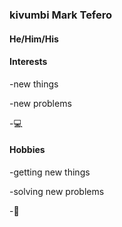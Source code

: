 
### kivumbi Mark Tefero

#### He/Him/His

#### Interests

  -new things
  
  -new problems
  
  -:computer:

#### Hobbies

  -getting new things
  
  -solving new problems
  
  -:running:
